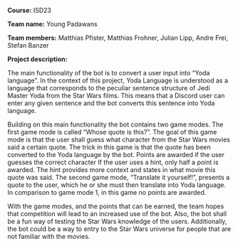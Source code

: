 **Course:** ISD23 

**Team name:** Young Padawans

**Team members:** Matthias Pfister, Matthias Frohner, Julian Lipp, Andre Frei, Stefan Banzer

**Project description:**

The main functionality of the bot is to convert a user input into “Yoda language”. In the context of this project, Yoda Language is understood as a language that corresponds to the peculiar sentence structure of Jedi Master Yoda from the Star Wars films. 
This means that a Discord user can enter any given sentence and the bot converts this sentence into Yoda language.  

Building on this main functionality the bot contains two game modes. The first game mode is called “Whose quote is this?”. The goal of this game mode is that the user shall guess what character from the Star Wars movies said a certain quote. 
The trick in this game is that the quote has been converted to the Yoda language by the bot. Points are awarded if the user guesses the correct character If the user uses a hint, only half a point is awarded. 
The hint provides more context and states in what movie this quote was said. 
The second game mode, “Translate it yourself!”, presents a quote to the user, which he or she must then translate into Yoda language. In comparison to game mode 1, in this game no points are awarded. 

With the game modes, and the points that can be earned, the team hopes that competition will lead to an increased use of the bot. 
Also, the bot shall be a fun way of testing the Star Wars knowledge of the users. Additionally, the bot could be a way to entry to the Star Wars universe for people that are not familiar with the movies. 
